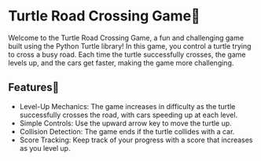 # Turtle Road Crossing Game🐢
Welcome to the Turtle Road Crossing Game, a fun and challenging game built using the Python Turtle library! In this game, you control a turtle trying to cross a busy road. Each time the turtle successfully crosses, the game levels up, and the cars get faster, making the game more challenging.

## Features🚀
* Level-Up Mechanics: The game increases in difficulty as the turtle successfully crosses the road, with cars speeding up at each level.<br>
* Simple Controls: Use the upward arrow key to move the turtle up.<br>
* Collision Detection: The game ends if the turtle collides with a car.<br>
* Score Tracking: Keep track of your progress with a score that increases as you level up.<br>
